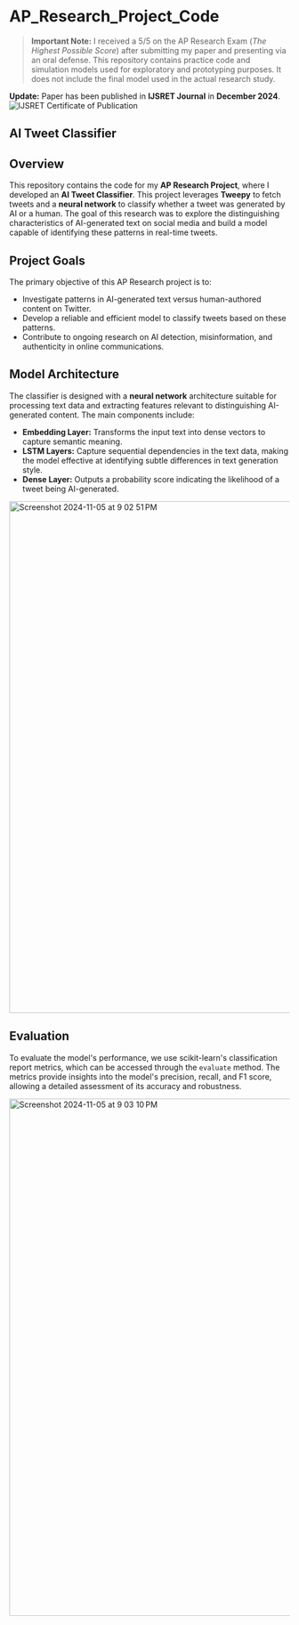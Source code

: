# AP_Research_Project_Code

> **Important Note:** I received a 5/5 on the AP Research Exam (*The Highest Possible Score*) after submitting my paper and presenting via an oral defense. This repository contains practice code and simulation models used for exploratory and prototyping purposes. It does not include the final model used in the actual research study.

**Update:** Paper has been published in **IJSRET Journal** in **December 2024**.
![IJSRET Certificate of Publication](https://github.com/user-attachments/assets/7a34b9f0-98b0-44bb-8a40-eac3c5e7ffcf)


## AI Tweet Classifier

## Overview
This repository contains the code for my **AP Research Project**, where I developed an **AI Tweet Classifier**. This project leverages **Tweepy** to fetch tweets and a **neural network** to classify whether a tweet was generated by AI or a human. The goal of this research was to explore the distinguishing characteristics of AI-generated text on social media and build a model capable of identifying these patterns in real-time tweets.

## Project Goals
The primary objective of this AP Research project is to:
- Investigate patterns in AI-generated text versus human-authored content on Twitter.
- Develop a reliable and efficient model to classify tweets based on these patterns.
- Contribute to ongoing research on AI detection, misinformation, and authenticity in online communications.

## Model Architecture
The classifier is designed with a **neural network** architecture suitable for processing text data and extracting features relevant to distinguishing AI-generated content. The main components include:

- **Embedding Layer:** Transforms the input text into dense vectors to capture semantic meaning.
- **LSTM Layers:** Capture sequential dependencies in the text data, making the model effective at identifying subtle differences in text generation style.
- **Dense Layer:** Outputs a probability score indicating the likelihood of a tweet being AI-generated.


<img width="920" alt="Screenshot 2024-11-05 at 9 02 51 PM" src="https://github.com/user-attachments/assets/117763c8-dc82-45af-95b8-d7ca7a5b3ce2">


## Evaluation
To evaluate the model's performance, we use scikit-learn's classification report metrics, which can be accessed through the `evaluate` method. The metrics provide insights into the model's precision, recall, and F1 score, allowing a detailed assessment of its accuracy and robustness.


<img width="930" alt="Screenshot 2024-11-05 at 9 03 10 PM" src="https://github.com/user-attachments/assets/aed180fd-e3cd-408d-9fc3-903ab790c20e">
